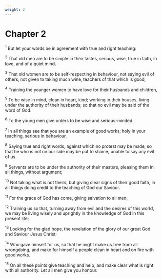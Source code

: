 ```yaml
---
weight: 2
---
```


# Chapter 2

<sup>1</sup> But let your words be in agreement with true and right teaching: 

<sup>2</sup> That old men are to be simple in their tastes, serious, wise, true in faith, in love, and of a quiet mind. 

<sup>3</sup> That old women are to be self-respecting in behaviour, not saying evil of others, not given to taking much wine, teachers of that which is good, 

<sup>4</sup> Training the younger women to have love for their husbands and children, 

<sup>5</sup> To be wise in mind, clean in heart, kind; working in their houses, living under the authority of their husbands; so that no evil may be said of the word of God. 

<sup>6</sup> To the young men give orders to be wise and serious-minded: 

<sup>7</sup> In all things see that you are an example of good works; holy in your teaching, serious in behaviour, 

<sup>8</sup> Saying true and right words, against which no protest may be made, so that he who is not on our side may be put to shame, unable to say any evil of us. 

<sup>9</sup> Servants are to be under the authority of their masters, pleasing them in all things, without argument; 

<sup>10</sup> Not taking what is not theirs, but giving clear signs of their good faith, in all things doing credit to the teaching of God our Saviour. 

<sup>11</sup> For the grace of God has come, giving salvation to all men, 

<sup>12</sup> Training us so that, turning away from evil and the desires of this world, we may be living wisely and uprightly in the knowledge of God in this present life; 

<sup>13</sup> Looking for the glad hope, the revelation of the glory of our great God and Saviour Jesus Christ; 

<sup>14</sup> Who gave himself for us, so that he might make us free from all wrongdoing, and make for himself a people clean in heart and on fire with good works. 

<sup>15</sup> On all these points give teaching and help, and make clear what is right with all authority. Let all men give you honour. 


